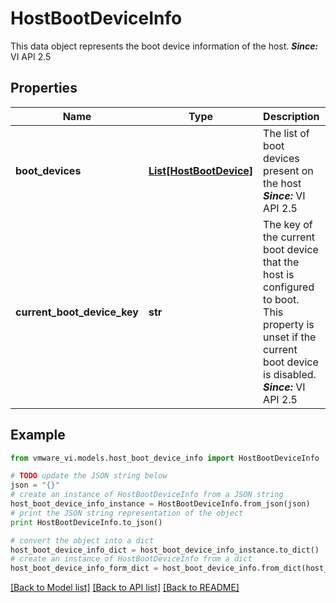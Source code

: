 # HostBootDeviceInfo

This data object represents the boot device information of the host.  ***Since:*** VI API 2.5 

## Properties
Name | Type | Description | Notes
------------ | ------------- | ------------- | -------------
**boot_devices** | [**List[HostBootDevice]**](HostBootDevice.md) | The list of boot devices present on the host  ***Since:*** VI API 2.5  | [optional] 
**current_boot_device_key** | **str** | The key of the current boot device that the host is configured to boot.  This property is unset if the current boot device is disabled.  ***Since:*** VI API 2.5  | [optional] 

## Example

```python
from vmware_vi.models.host_boot_device_info import HostBootDeviceInfo

# TODO update the JSON string below
json = "{}"
# create an instance of HostBootDeviceInfo from a JSON string
host_boot_device_info_instance = HostBootDeviceInfo.from_json(json)
# print the JSON string representation of the object
print HostBootDeviceInfo.to_json()

# convert the object into a dict
host_boot_device_info_dict = host_boot_device_info_instance.to_dict()
# create an instance of HostBootDeviceInfo from a dict
host_boot_device_info_form_dict = host_boot_device_info.from_dict(host_boot_device_info_dict)
```
[[Back to Model list]](../README.md#documentation-for-models) [[Back to API list]](../README.md#documentation-for-api-endpoints) [[Back to README]](../README.md)


